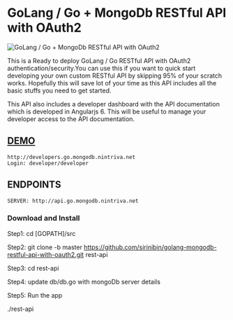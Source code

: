 # GoLang / Go + MongoDb  RESTful API with OAuth2

![GoLang / Go + MongoDb  RESTful API with OAuth2](https://cdn.pbrd.co/images/HLimzk1.png)

This is a Ready to deploy GoLang / Go RESTful API with OAuth2 authentication/security.You can use this if you want to quick start developing your own custom RESTful API by skipping 95% of your scratch works.
Hopefully this will save lot of your time as this API includes all the basic stuffs you need to get started.

This API also includes a developer dashboard with the API documentation which is developed in Angularjs 6. This will be useful to manage your developer access to the API documentation.

[DEMO](http://api.go.mongodb.nintriva.net)
-------------------
```
http://developers.go.mongodb.nintriva.net
Login: developer/developer
```
ENDPOINTS
-------------------
```
SERVER: http://api.go.mongodb.nintriva.net
```


### Download and Install

Step1: cd [GOPATH]/src

Step2:
git clone -b master https://github.com/sirinibin/golang-mongodb-restful-api-with-oauth2.git rest-api


Step3: cd rest-api


Step4: update db/db.go with mongoDb server details


Step5: Run the app

./rest-api